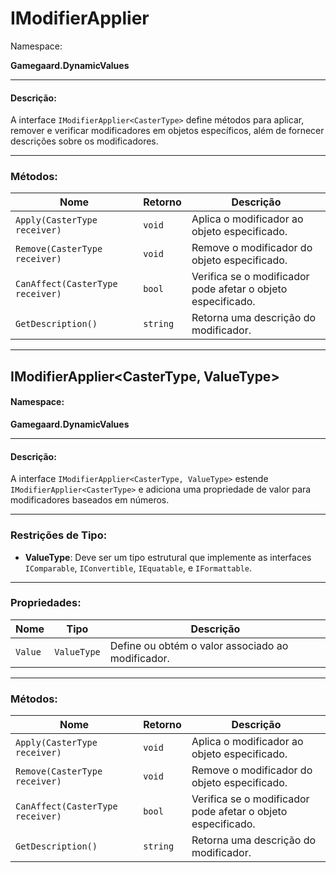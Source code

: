 # IModifierApplier

Namespace:

**Gamegaard.DynamicValues**

***

#### Descrição:

A interface `IModifierApplier<CasterType>` define métodos para aplicar, remover e verificar modificadores em objetos específicos, além de fornecer descrições sobre os modificadores.

***

### Métodos:

| Nome                             | Retorno  | Descrição                                                    |
| -------------------------------- | -------- | ------------------------------------------------------------ |
| `Apply(CasterType receiver)`     | `void`   | Aplica o modificador ao objeto especificado.                 |
| `Remove(CasterType receiver)`    | `void`   | Remove o modificador do objeto especificado.                 |
| `CanAffect(CasterType receiver)` | `bool`   | Verifica se o modificador pode afetar o objeto especificado. |
| `GetDescription()`               | `string` | Retorna uma descrição do modificador.                        |

***

## IModifierApplier\<CasterType, ValueType>

#### Namespace:

**Gamegaard.DynamicValues**

***

#### Descrição:

A interface `IModifierApplier<CasterType, ValueType>` estende `IModifierApplier<CasterType>` e adiciona uma propriedade de valor para modificadores baseados em números.

***

### Restrições de Tipo:

* **ValueType**: Deve ser um tipo estrutural que implemente as interfaces `IComparable`, `IConvertible`, `IEquatable`, e `IFormattable`.

***

### Propriedades:

| Nome    | Tipo        | Descrição                                         |
| ------- | ----------- | ------------------------------------------------- |
| `Value` | `ValueType` | Define ou obtém o valor associado ao modificador. |

***

### Métodos:

| Nome                             | Retorno  | Descrição                                                    |
| -------------------------------- | -------- | ------------------------------------------------------------ |
| `Apply(CasterType receiver)`     | `void`   | Aplica o modificador ao objeto especificado.                 |
| `Remove(CasterType receiver)`    | `void`   | Remove o modificador do objeto especificado.                 |
| `CanAffect(CasterType receiver)` | `bool`   | Verifica se o modificador pode afetar o objeto especificado. |
| `GetDescription()`               | `string` | Retorna uma descrição do modificador.                        |
